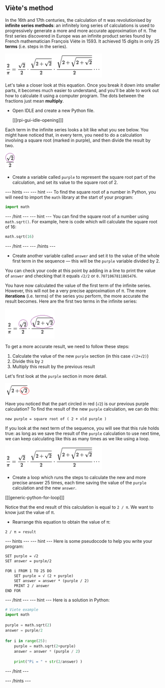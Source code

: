 ## Viète's method

In the 16th and 17th centuries, the calculation of π was revolutionised by **infinite series methods**: an infinitely long series of calculations is used to progressively generate a more and more accurate approximation of π. The first series discovered in Europe was an infinite product series found by French mathematician François Viète in 1593. It achieved 15 digits in only 25 **terms** (i.e. steps in the series).

  ![François Viète product series](images/viete-product-series.png)

Let's take a closer look at this equation. Once you break it down into smaller parts, it becomes much easier to understand, and you'll be able to work out how to calculate it using a computer program. The dots between the fractions just mean **multiply**.

+ Open IDLE and create a new Python file.

    [[[rpi-gui-idle-opening]]]

Each term in the infinite series looks a bit like what you see below. You might have noticed that, in every term, you need to do a calculation involving a square root (marked in purple), and then divide the result by two.

![First term in viete](images/first-viete.png)

+ Create a variable called `purple` to represent the square root part of the calculation, and set its value to the square root of 2.

--- hints ---
--- hint ---
To find the square root of a number in Python, you will need to import the `math` library at the start of your program:

```python
import math
```
--- /hint ---
--- hint ---
You can find the square root of a number using `math.sqrt()`. For example, here is code which will calculate the square root of 16:

```python
math.sqrt(16)
```
--- /hint ---
--- /hints ---

+ Create another variable called `answer` and set it to the value of the whole first term in the sequence — this will be the `purple` variable divided by 2.

You can check your code at this point by adding in a line to print the value of `answer` and checking that it equals `√2/2` or `0.7071067811865476`.

You have now calculated the value of the first term of the infinite series. However, this will not be a very precise approximation of π. The more **iterations** (i.e. terms) of the series you perform, the more accurate the result becomes. Here are the first two terms in the infinite series:

![Viete sequence highlighted in purple](images/viete-purple.png)

To get a more accurate result, we need to follow these steps:

1. Calculate the value of the new `purple` section (in this case `√(2+√2)`)
1. Divide this by `2`
1. Multiply this result by the previous result

Let's first look at the `purple` section in more detail.

![Viete second term](images/viete-new-purple.png)

Have you noticed that the part circled in red (`√2`) is our previous purple calculation? To find the result of the new `purple` calculation, we can do this:

`new purple = square root of ( 2 + old purple )`

If you look at the next term of the sequence, you will see that this rule holds true: as long as we save the result of the `purple` calculation to use next time, we can keep calculating like this as many times as we like using a loop.

![Viete sequence highlighted in purple](images/viete-product-series.png)

+ Create a loop which runs the steps to calculate the new and more precise answer 25 times, each time saving the value of the `purple` calculation and the new `answer`.

[[[generic-python-for-loop]]]

Notice that the end result of this calculation is equal to `2 / π`. We want to know just the value of π.

+ Rearrange this equation to obtain the value of π:

`2 / π = result`

--- hints ---
--- hint ---
Here is some pseudocode to help you write your program:

```
SET purple = √2
SET answer = purple/2

FOR i FROM 1 TO 25 DO
    SET purple = √ (2 + purple)
    SET answer = answer * (purple / 2)
    PRINT 2 / answer
END FOR

```

--- /hint ---
--- hint ---
Here is a solution in Python:

```Python
# Viete example
import math

purple = math.sqrt(2)
answer = purple/2

for i in range(25):
    purple = math.sqrt(2+purple)
    answer = answer * (purple / 2)

    print("Pi = " + str(2/answer) )

```
--- /hint ---

--- /hints ---
